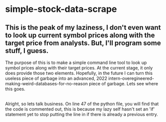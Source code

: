 # simple-stock-data-scrape

<h2>
  This is the peak of my laziness, I don't even want to look up current symbol prices along with the target price from analysts. But, I'll program some stuff, I guess.
</h2>

<body>
  The purpose of this is to make a simple command line tool to look up symbol prices along with their target prices. At the current stage, it only does provide those two elements. Hopefully, in the future I can turn this useless piece of garbage into an advanced, 2022 intern-overegineered-making-weird-databases-for-no-reason piece of garbage. Lets see where this goes.
  
<br>
<br>
  
<p>
  Alright, so lets talk business. On line 47 of the python file, you will find that the code is commented out, this is because my lazy self hasn't set an 'if' statement yet to stop putting the line in if there is already a previous entry.
</p>
</body>
